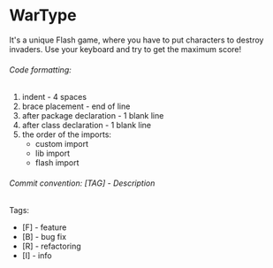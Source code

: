 # WarType

It's a unique Flash game, where you have to put characters to destroy invaders. Use your keyboard and try to get the maximum score!

###### Code formatting:
1. indent - 4 spaces
2. brace placement - end of line
3. after package declaration - 1 blank line
4. after class declaration - 1 blank line
5. the order of the imports:
   * custom import
   * lib import
   * flash import

###### Commit convention: [TAG] - Description
Tags: <br/>
  * [F] - feature
  * [B] - bug fix
  * [R] - refactoring
  * [I] - info
  
